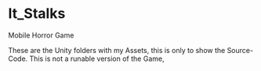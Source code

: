 # It_Stalks
Mobile Horror Game

These are the Unity folders with my Assets, this is only to show the Source-Code. This is not a runable version of the Game,
